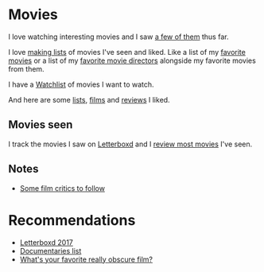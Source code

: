 # Movies
I love watching interesting movies and I saw [a few of them](https://letterboxd.com/nikitavoloboev/films/) thus far.

I love [making lists](https://letterboxd.com/nikitavoloboev/lists/) of movies I've seen and liked. Like a list of my [favorite movies](https://letterboxd.com/nikitavoloboev/list/favorite) or a list of my [favorite movie directors](https://letterboxd.com/nikitavoloboev/list/favorite-directors/) alongside my favorite movies from them.

I have a [Watchlist](https://letterboxd.com/nikitavoloboev/watchlist/) of movies I want to watch.

And here are some [lists](https://letterboxd.com/nikitavoloboev/likes/lists/), [films](https://letterboxd.com/nikitavoloboev/likes/films/) and [reviews](https://letterboxd.com/nikitavoloboev/likes/reviews/) I liked.

## Movies seen
I track the movies I saw on [Letterboxd](https://letterboxd.com/nikitavoloboev/) and I [review most movies](https://letterboxd.com/nikitavoloboev/films/reviews/by/added/) I've seen.

## Notes
- [Some film critics to follow](https://www.reddit.com/r/flicks/comments/7lgwp1/having_a_hard_time_finding_quality_critics_on/)

# Recommendations
- [Letterboxd 2017](https://letterboxd.com/2017/#most-popular-overall)
- [Documentaries list](https://letterboxd.com/vitorgalvao/list/documentary/)
- [What's your favorite really obscure film?](https://www.reddit.com/r/TrueFilm/comments/5prwzt/whats_your_favorite_really_obscure_film/)